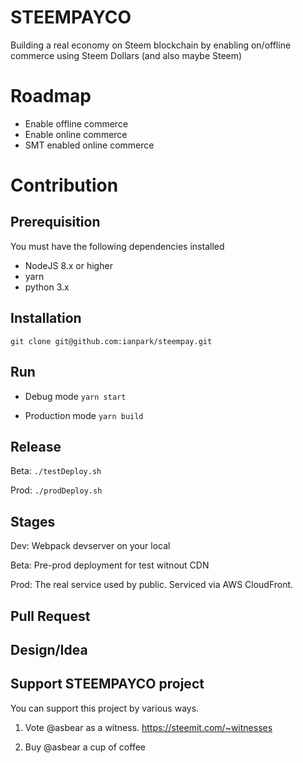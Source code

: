 # STEEMPAYCO
Building a real economy on Steem blockchain by enabling on/offline commerce using Steem Dollars (and also maybe Steem)

# Roadmap
- Enable offline commerce
- Enable online commerce
- SMT enabled online commerce

# Contribution
## Prerequisition
You must have the following dependencies installed
- NodeJS 8.x or higher
- yarn
- python 3.x

## Installation
```
git clone git@github.com:ianpark/steempay.git
```

## Run
- Debug mode
```yarn start```

- Production mode
```yarn build```

## Release
Beta:
```./testDeploy.sh```

Prod:
```./prodDeploy.sh```

## Stages
Dev:
Webpack devserver on your local

Beta:
Pre-prod deployment for test witnout CDN

Prod:
The real service used by public.
Serviced via AWS CloudFront.

## Pull Request

## Design/Idea

## Support STEEMPAYCO project

You can support this project by various ways.

1. Vote @asbear as a witness.
https://steemit.com/~witnesses

2. Buy @asbear a cup of coffee